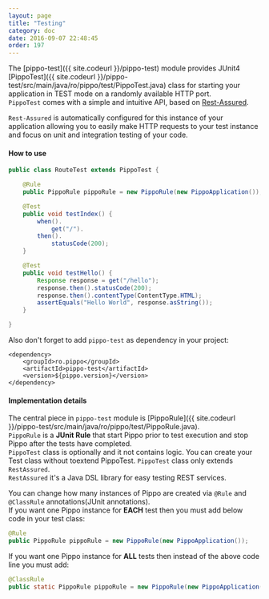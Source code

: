 ```yaml
---
layout: page
title: "Testing"
category: doc
date: 2016-09-07 22:48:45
order: 197
---
```


The [pippo-test]({{ site.codeurl }}/pippo-test) module provides JUnit4 [PippoTest]({{ site.codeurl }}/pippo-test/src/main/java/ro/pippo/test/PippoTest.java) class for starting your application in TEST mode on a randomly available HTTP port.   
`PippoTest` comes with a simple and intuitive API, based on [Rest-Assured](https://github.com/rest-assured/rest-assured).

`Rest-Assured` is automatically configured for this instance of your application allowing you to easily make HTTP requests to your test instance and focus on unit and integration testing of your code.

#### How to use

```java
public class RouteTest extends PippoTest {

    @Rule
    public PippoRule pippoRule = new PippoRule(new PippoApplication());

    @Test
    public void testIndex() {
        when().
            get("/").
        then().
            statusCode(200);
    }

    @Test
    public void testHello() {
        Response response = get("/hello");
        response.then().statusCode(200);
        response.then().contentType(ContentType.HTML);
        assertEquals("Hello World", response.asString());
    }

}
```

Also don't forget to add `pippo-test` as dependency in your project:

```
<dependency>
    <groupId>ro.pippo</groupId>
    <artifactId>pippo-test</artifactId>
    <version>${pippo.version}</version>
</dependency>
```

#### Implementation details

The central piece in `pippo-test` module is [PippoRule]({{ site.codeurl }}/pippo-test/src/main/java/ro/pippo/test/PippoRule.java).   
`PippoRule` is a __JUnit Rule__ that start Pippo prior to test execution and stop Pippo after the tests have completed.   
`PippoTest` class is optionally and it not contains logic. You can create your Test class without toextend PippoTest. `PippoTest` class only extends `RestAssured`.   
`RestAssured` it's a Java DSL library for easy testing REST services.

You can change how many instances of Pippo are created via `@Rule` and `@ClassRule` annotations(JUnit annotations).   
If you want one Pippo instance for __EACH__ test then you must add below code in your test class:

```java
@Rule
public PippoRule pippoRule = new PippoRule(new PippoApplication());
```

If you want one Pippo instance for __ALL__ tests then instead of the above code line you must add:

```java
@ClassRule
public static PippoRule pippoRule = new PippoRule(new PippoApplication());
```

